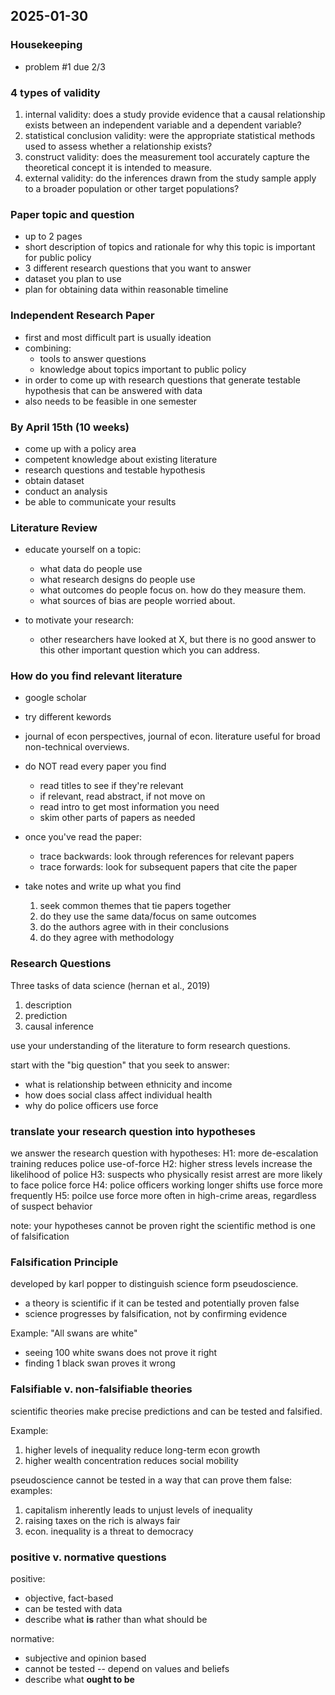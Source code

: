 ## 2025-01-30

### Housekeeping

- problem #1 due 2/3

### 4 types of validity

1. internal validity: does a study provide evidence that a causal relationship exists between an independent variable and a dependent variable?
2. statistical conclusion validity: were the appropriate statistical methods used to assess whether a relationship exists?
3. construct validity: does the measurement tool accurately capture the theoretical concept it is intended to measure.
4. external validity: do the inferences drawn from the study sample apply to a broader population or other target populations?

### Paper topic and question

- up to 2 pages
- short description of topics and rationale for why this topic is important for public policy
- 3 different research questions that you want to answer
- dataset you plan to use
- plan for obtaining data within reasonable timeline

### Independent Research Paper

- first and most difficult part is usually ideation
- combining:
    - tools to answer questions
    - knowledge about topics important to public policy
- in order to come up with research questions that generate testable hypothesis that can be answered with data
- also needs to be feasible in one semester

### By April 15th (10 weeks)

- come up with a policy area
- competent knowledge about existing literature
- research questions and testable hypothesis
- obtain dataset
- conduct an analysis
- be able to communicate your results

### Literature Review

- educate yourself on a topic:
    - what data do people use
    - what research designs do people use
    - what outcomes do people focus on. how do they measure them.
    - what sources of bias are people worried about.

- to motivate your research:
    - other researchers have looked at X, but there is no good answer to this other important question which you can address.

### How do you find relevant literature

- google scholar
- try different kewords
- journal of econ perspectives, journal of econ. literature useful for broad non-technical overviews.
- do NOT read every paper you find
    - read titles to see if they're relevant
    - if relevant, read abstract, if not move on
    - read intro to get most information you need
    - skim other parts of papers as needed

- once you've read the paper:
    - trace backwards: look through references for relevant papers
    - trace forwards: look for subsequent papers that cite the paper
- take notes and write up what you find
    1. seek common themes that tie papers together
    2. do they use the same data/focus on same outcomes
    3. do the authors agree with in their conclusions
    4. do they agree with methodology

### Research Questions

Three tasks of data science (hernan et al., 2019)
1. description
2. prediction
3. causal inference

use your understanding of the literature to form research questions.

start with the "big question" that you seek to answer:
- what is relationship between ethnicity and income
- how does social class affect individual health
- why do police officers use force

### translate your research question into hypotheses

we answer the research question with hypotheses:
H1: more de-escalation training reduces police use-of-force
H2: higher stress levels increase the likelihood of police 
H3: suspects who physically resist arrest are more likely to face police force
H4: police officers working longer shifts use force more frequently
H5: poilce use force more often in high-crime areas, regardless of suspect behavior

note: your hypotheses cannot be proven right
the scientific method is one of falsification

### Falsification Principle

developed by karl popper to distinguish science form pseudoscience.

- a theory is scientific if it can be tested and potentially proven false
- science progresses by falsification, not by confirming evidence

Example: "All swans are white"
- seeing 100 white swans does not prove it right
- finding 1 black swan proves it wrong

### Falsifiable v. non-falsifiable theories

scientific theories make precise predictions and can be tested and falsified.

Example:
1. higher levels of inequality reduce long-term econ growth
2. higher wealth concentration reduces social mobility

pseudoscience cannot be tested in a way that can prove them false:
examples:
1. capitalism inherently leads to unjust levels of inequality
2. raising taxes on the rich is always fair
3. econ. inequality is a threat to democracy

### positive v. normative questions

positive:
- objective, fact-based
- can be tested with data 
- describe what **is** rather than what should be

normative:
- subjective and opinion based
- cannot be tested -- depend on values and beliefs
- describe what **ought to be**


